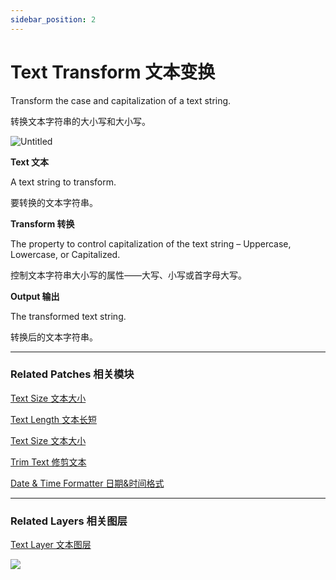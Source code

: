 ```yaml
---
sidebar_position: 2
---
```


# Text Transform 文本变换

Transform the case and capitalization of a text string.

转换文本字符串的大小写和大小写。

![Untitled](https://s3.us-west-2.amazonaws.com/secure.notion-static.com/f8b34f5a-31c9-4214-9be6-00d9a54d6caf/Untitled.png?X-Amz-Algorithm=AWS4-HMAC-SHA256&X-Amz-Content-Sha256=UNSIGNED-PAYLOAD&X-Amz-Credential=AKIAT73L2G45EIPT3X45%2F20220602%2Fus-west-2%2Fs3%2Faws4_request&X-Amz-Date=20220602T180517Z&X-Amz-Expires=86400&X-Amz-Signature=b494b1dadb5ae3f38147a731dd71328d25cf641c4c919b8e0cafeed43633bc16&X-Amz-SignedHeaders=host&response-content-disposition=filename%20%3D%22Untitled.png%22&x-id=GetObject)

**Text 文本**

A text string to transform.

要转换的文本字符串。

**Transform 转换**

The property to control capitalization of the text string – Uppercase, Lowercase, or Capitalized.

控制文本字符串大小写的属性——大写、小写或首字母大写。

**Output 输出**

The transformed text string.

转换后的文本字符串。

------

### Related Patches 相关模块

[Text Size 文本大小](https://www.notion.so/Text-Size-72cf71974e544a7f9b2fc9fb5de9143e)

[Text Length 文本长短](https://www.notion.so/Text-Length-4f520beee1fd463aa41737d2afd76ae2)

[Text Size 文本大小](https://www.notion.so/Text-Size-72cf71974e544a7f9b2fc9fb5de9143e)

[Trim Text 修剪文本](https://www.notion.so/Trim-Text-1c15e6b94a6541b396788d4a55fba679)

[Date & Time Formatter 日期&时间格式](https://www.notion.so/Date-Time-Formatter-aecf2541232d4eae835f22a8bac70e48)

------

### Related Layers 相关图层

[Text Layer 文本图层](https://www.notion.so/Text-Layer-55f5163900ed47698f1ccc1752423a88)

![](https://s3.us-west-2.amazonaws.com/secure.notion-static.com/3db7c363-bcad-405a-91f1-c1ae220b9b60/Untitled.png?X-Amz-Algorithm=AWS4-HMAC-SHA256&X-Amz-Content-Sha256=UNSIGNED-PAYLOAD&X-Amz-Credential=AKIAT73L2G45EIPT3X45%2F20220602%2Fus-west-2%2Fs3%2Faws4_request&X-Amz-Date=20220602T180528Z&X-Amz-Expires=86400&X-Amz-Signature=3e0e8460676d16085519285ae617483fe791b2a74cd77ad470a81bdee8555767&X-Amz-SignedHeaders=host&response-content-disposition=filename%20%3D%22Untitled.png%22&x-id=GetObject)
